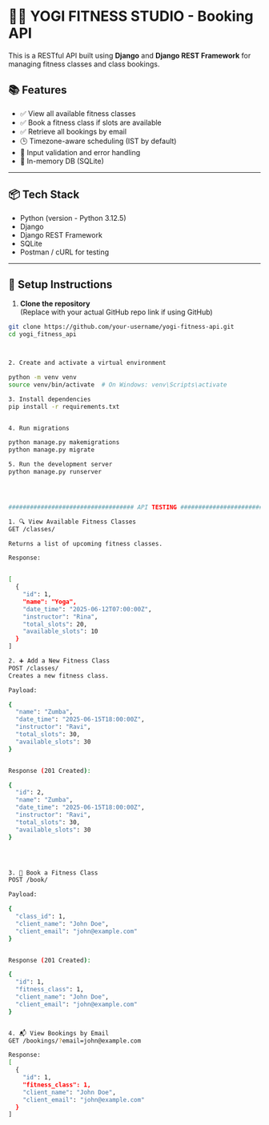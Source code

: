 # 🧘‍♀️ YOGI FITNESS STUDIO - Booking API

This is a RESTful API built using **Django** and **Django REST Framework** for managing fitness classes and class bookings.

## 📚 Features

- ✅ View all available fitness classes
- ✅ Book a fitness class if slots are available
- ✅ Retrieve all bookings by email
- 🕒 Timezone-aware scheduling (IST by default)
- 🧪 Input validation and error handling
- 🧱 In-memory DB (SQLite)

---

## 📦 Tech Stack

- Python (version - Python 3.12.5)
- Django
- Django REST Framework
- SQLite
- Postman / cURL for testing

---

## 🚀 Setup Instructions

1. **Clone the repository**  
   (Replace with your actual GitHub repo link if using GitHub)

```bash
git clone https://github.com/your-username/yogi-fitness-api.git
cd yogi_fitness_api



2. Create and activate a virtual environment

python -m venv venv
source venv/bin/activate  # On Windows: venv\Scripts\activate

3. Install dependencies
pip install -r requirements.txt


4. Run migrations

python manage.py makemigrations
python manage.py migrate

5. Run the development server
python manage.py runserver




################################### API TESTING ########################################################

1. 🔍 View Available Fitness Classes
GET /classes/

Returns a list of upcoming fitness classes.

Response:


[
  {
    "id": 1,
    "name": "Yoga",
    "date_time": "2025-06-12T07:00:00Z",
    "instructor": "Rina",
    "total_slots": 20,
    "available_slots": 10
  }
]

2. ➕ Add a New Fitness Class
POST /classes/
Creates a new fitness class.

Payload:

{
  "name": "Zumba",
  "date_time": "2025-06-15T18:00:00Z",
  "instructor": "Ravi",
  "total_slots": 30,
  "available_slots": 30
}


Response (201 Created):

{
  "id": 2,
  "name": "Zumba",
  "date_time": "2025-06-15T18:00:00Z",
  "instructor": "Ravi",
  "total_slots": 30,
  "available_slots": 30
}




3. 📝 Book a Fitness Class
POST /book/

Payload:

{
  "class_id": 1,
  "client_name": "John Doe",
  "client_email": "john@example.com"
}


Response (201 Created):

{
  "id": 1,
  "fitness_class": 1,
  "client_name": "John Doe",
  "client_email": "john@example.com"
}


4. 📬 View Bookings by Email
GET /bookings/?email=john@example.com

Response:
[
  {
    "id": 1,
    "fitness_class": 1,
    "client_name": "John Doe",
    "client_email": "john@example.com"
  }
]


